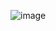 ![image](https://github.com/nsinorov/Web-Development-Bootcamp-/assets/45227327/b5e39c32-3c7b-4783-bbbf-6c9be01c493c)

